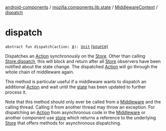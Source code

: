 [android-components](../../index.md) / [mozilla.components.lib.state](../index.md) / [MiddlewareContext](index.md) / [dispatch](./dispatch.md)

# dispatch

`abstract fun dispatch(action: `[`A`](index.md#A)`): `[`Unit`](https://kotlinlang.org/api/latest/jvm/stdlib/kotlin/-unit/index.html) [(source)](https://github.com/mozilla-mobile/android-components/blob/master/components/lib/state/src/main/java/mozilla/components/lib/state/Middleware.kt#L47)

Dispatches an [Action](../-action.md) synchronously on the [Store](../-store/index.md). Other than calling [Store.dispatch](../-store/dispatch.md), this
will block and return after all [Store](../-store/index.md) observers have been notified about the state change.
The dispatched [Action](../-action.md) will go through the whole chain of middleware again.

This method is particular useful if a middleware wants to dispatch an additional [Action](../-action.md) and
wait until the [state](state.md) has been updated to further process it.

Note that this method should only ever be called from a [Middleware](../-middleware.md) and the calling thread.
Calling it from another thread may throw an exception. For dispatching an [Action](../-action.md) from
asynchronous code in the [Middleware](../-middleware.md) or another component use [store](store.md) which returns a
reference to the underlying [Store](../-store/index.md) that offers methods for asynchronous dispatching.

